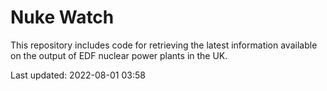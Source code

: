 # Nuke Watch

This repository includes code for retrieving the latest information available on the output of EDF nuclear power plants in the UK.

Last updated: 2022-08-01 03:58